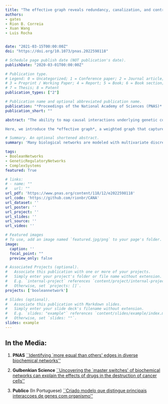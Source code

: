 ```yaml
---
title: "The effective graph reveals redundancy, canalization, and control pathways in biochemical regulation and signaling"
authors:
- gates
- Rion B. Correia
- Xuan Wang
- Luis Rocha


date: "2021-03-15T00:00:00Z"
doi: "https://doi.org/10.1073/pnas.2022598118"

# Schedule page publish date (NOT publication's date).
publishDate: "2020-03-01T00:00:00Z"

# Publication type.
# Legend: 0 = Uncategorized; 1 = Conference paper; 2 = Journal article;
# 3 = Preprint / Working Paper; 4 = Report; 5 = Book; 6 = Book section;
# 7 = Thesis; 8 = Patent
publication_types: ["2"]

# Publication name and optional abbreviated publication name.
publication: "*Proceedings of the National Academy of Sciences (PNAS)* **118** (12)"
publication_short: ""

abstract: "The ability to map causal interactions underlying genetic control and cellular signaling has led to increasingly accurate models of the complex biochemical networks that regulate cellular function.  These network models provide deep insights into the organization, dynamics, and function of biochemical systems, e.g. by revealing genetic control pathways involved in disease.  However, the traditional representation of biochemical networks as binary interaction graphs fails to accurately represent an important dynamical feature of these multivariate systems: some pathways propagate control signals much more effectively than do others.  Such heterogeneity of dynamical interactions reflects *canalization*---the system is robust to interventions in redundant pathways, but responsive to interventions in effective pathways.

Here, we introduce the *effective graph*, a weighted graph that captures the nonlinear logical redundancy present in biochemical network regulation, signaling, and control.  Using 78 experimentally-validated models derived from systems biology, we demonstrate that: (a) redundant pathways are prevalent in biological models of biochemical regulation, (b) the effective graph provides a statistical but precise characterization of multivariate dynamics in a causal graph form, and (c) the effective graph provides an accurate explanation of how perturbation and control signals, such as those induced by cancer drug therapies, propagate in biochemical pathways. Overall, our results indicate that the effective graph provides an enriched description of the structure and dynamics of networked multivariate causal interactions. We demonstrate that it improves explainability, prediction, and control of complex dynamical systems in general, and biochemical regulation in particular. "

# Summary. An optional shortened abstract.
summary: 'Many biological networks are modeled with multivariate discrete dynamical systems. Current theory suggests that the network of interactions captures salient features of system dynamics, but it misses a key aspect of these networks: some interactions are more important than others due to dynamical redundancy and nonlinearity. This unequivalence leads to a canalized dynamics that differs from constraints inferred from network structure alone. To capture the redundancy present in biochemical regulatory and signaling interactions, we present the effective graph, an experimentally validated mathematical framework that synthesizes both structure and dynamics in a weighted graph representation of discrete multivariate systems. Our results demonstrate the ubiquity of redundancy in biology and provide a tool to increase causal explainability and control of biochemical systems.'

tags:
- BooleanNetworks
- GeneticRegulatoryNetworks
- ComplexSystems
featured: True

# links:
# - name: ""
#   url: ""
url_pdf: 'https://www.pnas.org/content/118/12/e2022598118'
url_code: 'https://github.com/rionbr/CANA'
url_dataset: ''
url_poster: ''
url_project: ''
url_slides: ''
url_source: ''
url_video: ''

# Featured images
# To use, add an image named `featured.jpg/png` to your page's folder.
image:
  caption: ''
  focal_point: ""
  preview_only: false

# Associated Projects (optional).
#   Associate this publication with one or more of your projects.
#   Simply enter your project's folder or file name without extension.
#   E.g. `internal-project` references `content/project/internal-project/index.md`.
#   Otherwise, set `projects: []`.
projects: ['booleannetwork']

# Slides (optional).
#   Associate this publication with Markdown slides.
#   Simply enter your slide deck's filename without extension.
#   E.g. `slides: "example"` references `content/slides/example/index.md`.
#   Otherwise, set `slides: ""`.
slides: example
---
```


In the Media:
--------
1. **PNAS** [``Identifying `more equal than others' edges in diverse biochemical networks''](https://www.pnas.org/content/118/16/e2103698118)

2. **Gulbenkian Science** [``Uncovering the `master switches' of biochemical networks can explain the effects of drugs in the destruction of cancer cells''](https://gulbenkian.pt/ciencia/news/uncovering-the-master-switches-of-biochemical-networks-can-explain-the-effects-of-drugs-in-the-destruction-of-cancer-cells/ )

3. **Publico** (In Portuguese) [``Criado modelo que distingue principais interaccoes de genes com organismo''](https://www.publico.pt/2021/03/16/ciencia/noticia/criado-modelo-distingue-principais-interacoes-genes-organismo-1954593 )
